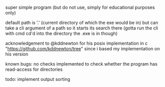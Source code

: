 super simple program (but do not use, simply for educational purposes only)

default path is '.' (current directory of which the exe would be in) but can take a cli argument of a path so it starts its search there (gotta run the cli with cmd cd'd into the directory the .exe is in though)


acknowledgement to @kddnewton for his posix implementation in c "https://github.com/kddnewton/tree" since i based my implementation on his version

known bugs:
no checks implemented to check whether the program has read-access for directories

todo:
implement output sorting

